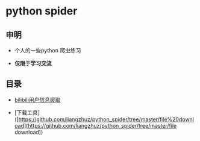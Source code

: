 # python spider
## 申明

+ 个人的一些python 爬虫练习

+ **仅限于学习交流**

## 目录

+ [bilibili用户信息爬取](https://github.com/liangzhuz/python_spider/tree/master/bilibili-user-info)

+ [下载工具]([https://github.com/liangzhuz/python_spider/tree/master/file%20download](https://github.com/liangzhuz/python_spider/tree/master/file download))

